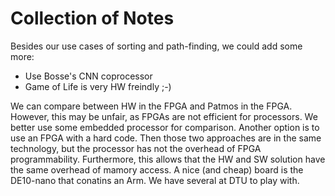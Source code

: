 
# Collection of Notes

Besides our use cases of sorting and path-finding, we could add some more:

 * Use Bosse's CNN coprocessor
 * Game of Life is very HW freindly ;-)

We can compare between HW in the FPGA and Patmos in the FPGA. However,
this may be unfair, as FPGAs are not efficient for processors.
We better use some embedded processor for comparison.
Another option is to use an FPGA with a hard code. Then those two
approaches are in the same technology, but the processor has
not the overhead of FPGA programmability. Furthermore, this
allows that the HW and SW solution have the same overhead of
mamory access. A nice (and cheap) board is the DE10-nano that
conatins an Arm. We have several at DTU to play with.
